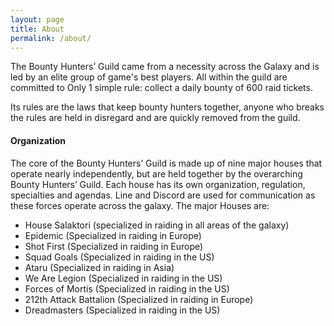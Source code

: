 ```yaml
---
layout: page
title: About
permalink: /about/
---
```

The Bounty Hunters’ Guild came from a necessity across the Galaxy and is led by an elite group of game's best players. All within the guild are committed to Only 1 simple rule: collect a daily bounty of 600 raid tickets. 

Its rules are the laws that keep bounty hunters together, anyone who breaks the rules are held in disregard and are quickly removed from the guild.

#### Organization

The core of the Bounty Hunters’ Guild is made up of nine major houses that operate nearly independently, but are held together by the overarching Bounty Hunters’ Guild. Each house has its own organization, regulation, specialties and agendas. Line and Discord are used for communication as these forces operate across the galaxy. The major Houses are:

* House Salaktori (specialized in raiding in all areas of the galaxy)
* Epidemic (Specialized in raiding in Europe)
* Shot First (Specialized in raiding in Europe)
* Squad Goals (Specialized in raiding in the US)
* Ataru (Specialized in raiding in Asia)
* We Are Legion (Specialized in raiding in the US)
* Forces of Mortis (Specialized in raiding in the US)
* 212th Attack Battalion (Specialized in raiding in Europe)
* Dreadmasters (Specialized in raiding in the US)
